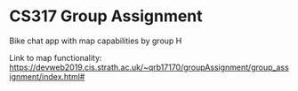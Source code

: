 # CS317 Group Assignment
Bike chat app with map capabilities by group H

Link to map functionality: https://devweb2019.cis.strath.ac.uk/~qrb17170/groupAssignment/group_assignment/index.html#